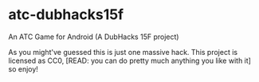 # atc-dubhacks15f
An ATC Game for Android (A DubHacks 15F project)

As you might've guessed this is just one massive hack.
This project is licensed as CC0, [READ: you can do pretty much anything you like with it] so enjoy!
